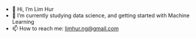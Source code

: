 - 👋 Hi, I’m Lim Hur
- 🌱 I’m currently studying data science, and getting started with Machine Learning
- 📫 How to reach me: [limhur.ng@gmail.com](mailto:limhur.ng@gmail.com)

<!---
lhurr/lhurr is a ✨ special ✨ repository because its `README.md` (this file) appears on your GitHub profile.
You can click the Preview link to take a look at your changes.
--->
